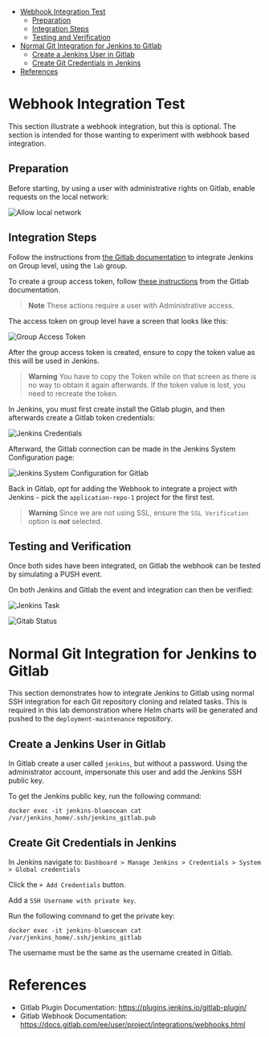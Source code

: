
- [Webhook Integration Test](#webhook-integration-test)
  - [Preparation](#preparation)
  - [Integration Steps](#integration-steps)
  - [Testing and Verification](#testing-and-verification)
- [Normal Git Integration for Jenkins to Gitlab](#normal-git-integration-for-jenkins-to-gitlab)
  - [Create a Jenkins User in Gitlab](#create-a-jenkins-user-in-gitlab)
  - [Create Git Credentials in Jenkins](#create-git-credentials-in-jenkins)
- [References](#references)


# Webhook Integration Test

This section illustrate a webhook integration, but this is optional. The section is intended for those wanting to experiment with webhook based integration.

## Preparation

Before starting, by using a user with administrative rights on Gitlab, enable requests on the local network:

![Allow local network](screenshots/integration_gitlab_allow_localnet.png)

## Integration Steps

Follow the instructions from [the Gitlab documentation](https://docs.gitlab.com/ee/integration/jenkins.html) to integrate Jenkins on Group level, using the `lab` group.

To create a group access token, follow [these instructions](https://docs.gitlab.com/ee/user/group/settings/group_access_tokens.html#create-a-group-access-token-using-ui) from the Gitlab documentation.

> **Note**
> These actions require a user with Administrative access. 

The access token on group level have a screen that looks like this:

![Group Access Token](screenshots/integration_gitlab_group_access_token.png)

After the group access token is created, ensure to copy the token value as this will be used in Jenkins.

> **Warning**
> You have to copy the Token while on that screen as there is no way to obtain it again afterwards. If the token value is lost, you need to recreate the token.

In Jenkins, you must first create install the Gitlab plugin, and then afterwards create a Gitlab token credentials:

![Jenkins Credentials](screenshots/integration_jenkins_add_token.png)

Afterward, the Gitlab connection can be made in the Jenkins System Configuration page:

![Jenkins System Configuration for Gitlab](screenshots/integration_jenkins_add_gitlab_config.png)

Back in Gitlab, opt for adding the Webhook to integrate a project with Jenkins - pick the `application-repo-1` project for the first test.

> **Warning**
> Since we are not using SSL, ensure the `SSL Verification` option is _**not**_ selected.

## Testing and Verification

Once both sides have been integrated, on Gitlab the webhook can be tested by simulating a PUSH event.

On both Jenkins and Gitlab the event and integration can then be verified:

![Jenkins Task](screenshots/integration_test_webhook_jenkins_view.png)

![Gitab Status](screenshots/integration_test_webhook_gitlab_view.png)

# Normal Git Integration for Jenkins to Gitlab

This section demonstrates how to integrate Jenkins to Gitlab using normal SSH integration for each Git repository cloning and related tasks. This is required in this lab demonstration where Helm charts will be generated and pushed to the `deployment-maintenance` repository.

## Create a Jenkins User in Gitlab

In Gitlab create a user called `jenkins`, but without a password. Using the administrator account, impersonate this user and add the Jenkins SSH public key.

To get the Jenkins public key, run the following command:

```shell
docker exec -it jenkins-blueocean cat /var/jenkins_home/.ssh/jenkins_gitlab.pub
```

## Create Git Credentials in Jenkins

In Jenkins navigate to: `Dashboard > Manage Jenkins > Credentials > System > Global credentials`

Click the `+ Add Credentials` button.

Add a `SSH Username with private key`.

Run the following command to get the private key:

```shell
docker exec -it jenkins-blueocean cat /var/jenkins_home/.ssh/jenkins_gitlab
```

The username must be the same as the username created in Gitlab.

# References

* Gitlab Plugin Documentation: https://plugins.jenkins.io/gitlab-plugin/
* Gitlab Webhook Documentation: https://docs.gitlab.com/ee/user/project/integrations/webhooks.html
